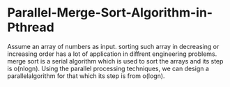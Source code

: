# Parallel-Merge-Sort-Algorithm-in-Pthread
Assume an array of numbers as input. sorting such array in decreasing or increasing order has a lot of application in diffrent engineering problems. merge sort is a serial algorithm which is used to sort the arrays and its step is o(nlogn).
Using the parallel processing techniques, we can design a parallelalgorithm for that which its step is from o(logn).
